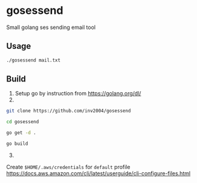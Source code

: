 # gosessend
Small golang ses sending email tool

## Usage
```bash
./gosessend mail.txt
```

## Build

1) Setup go by instruction from https://golang.org/dl/
2) 
```bash
git clone https://github.com/inv2004/gosessend
```
```bash
cd gosessend
```
```bash
go get -d .
```
```bash
go build
```
3)
Create ``$HOME/.aws/credentials`` for ``default`` profile
https://docs.aws.amazon.com/cli/latest/userguide/cli-configure-files.html
